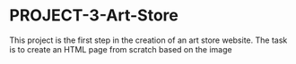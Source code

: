 # PROJECT-3-Art-Store
This project is the first step in the creation of an art store website. The task is to create an HTML page from scratch based on the image 
